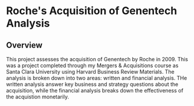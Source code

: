 # Roche's Acquisition of Genentech Analysis

## Overview 

This project assesses the acquisition of Genentech by Roche in 2009. This was a project completed through my Mergers &amp; Acquisitions course as Santa Clara University using Harvard Business Review Materials. The analysis is broken down into two areas: written and financial analysis. THe written analysis answer key business and strategy questions about the acquisition, while the financial analysis breaks down the effectiveness of the acquistion monetarily. 
